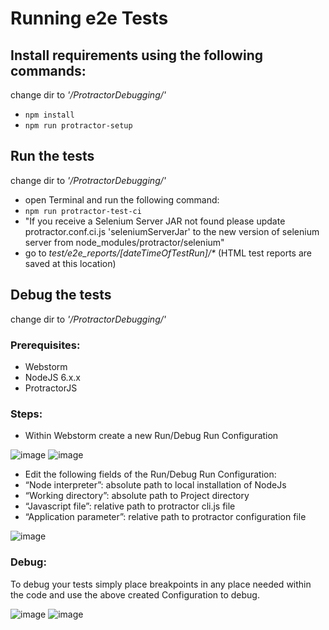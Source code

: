 # Running e2e Tests

## Install requirements using the following commands:
change dir to _'/ProtractorDebugging/'_

- `npm install`
- `npm run protractor-setup`

## Run the tests
change dir to _'/ProtractorDebugging/'_

- open Terminal and run the following command:
- `npm run protractor-test-ci`
 - "If you receive a Selenium Server JAR not found please update protractor.conf.ci.js 'seleniumServerJar' to the new version of selenium server from node_modules/protractor/selenium"
- go to _test/e2e_reports/[dateTimeOfTestRun]/*_ (HTML test reports are saved at this location)

## Debug the tests
change dir to _'/ProtractorDebugging/'_

### Prerequisites:
- Webstorm
- NodeJS 6.x.x
- ProtractorJS

### Steps:
- Within Webstorm create a new Run/Debug Run Configuration

![image](https://github.com/popescunsergiu/ProtractorDebugging/blob/master/assets/Webstorm01.png) ![image](https://github.com/popescunsergiu/ProtractorDebugging/blob/master/assets/Webstorm02.png)

- Edit the following fields of the Run/Debug Run Configuration:
 - “Node interpreter”: absolute path to local installation of NodeJs
 - “Working directory”: absolute path to Project directory
 - “Javascript file”: relative path to protractor cli.js file
 - “Application parameter”: relative path to protractor configuration file

![image](https://github.com/popescunsergiu/ProtractorDebugging/blob/master/assets/Webstorm03.png)

### Debug:
To debug your tests simply place breakpoints in any place needed within the code and use the above created Configuration to debug.

![image](https://github.com/popescunsergiu/ProtractorDebugging/blob/master/assets/WebStormDebug01.gif)
![image](https://github.com/popescunsergiu/ProtractorDebugging/blob/master/assets/WebStormDebug02.gif)

